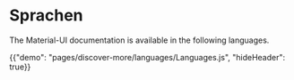 # Sprachen

<p class="description">The Material-UI documentation is available in the following languages.</p>

{{"demo": "pages/discover-more/languages/Languages.js", "hideHeader": true}}